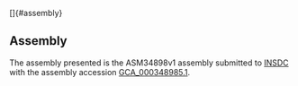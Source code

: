 []{#assembly}

Assembly
--------

The assembly presented is the ASM34898v1 assembly submitted to
[INSDC](http://www.insdc.org) with the assembly accession
[GCA\_000348985.1](http://www.ebi.ac.uk/ena/data/view/GCA_000348985.1).
